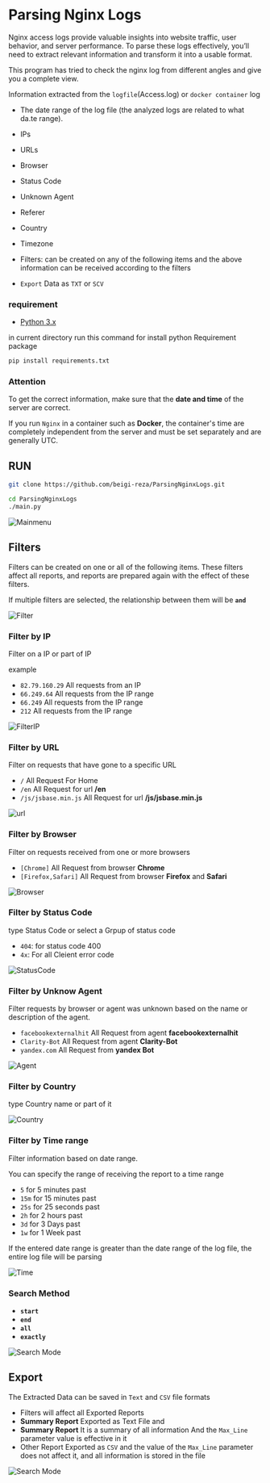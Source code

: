 # Parsing Nginx Logs


Nginx access logs provide valuable insights into website traffic, user behavior, and server performance. To parse these logs effectively, you’ll need to extract relevant information and transform it into a usable format.

This program has tried to check the nginx log from different angles and give you a complete view.

Information extracted from the `logfile`(Access.log) or `docker container` log

- The date range of the log file (the analyzed logs are related to what da.te range).

- IPs 
- URLs 
- Browser 
- Status Code
- Unknown Agent
- Referer
- Country
- Timezone
- Filters: can be created on any of the following items and the above 
information can be received according to the filters
- `Export` Data as `TXT` or `SCV`



### requirement

  - [Python 3.x](https://www.python.org/)

in current directory run this command for install python Requirement package

```sh
pip install requirements.txt
```  

### Attention

To get the correct information, make sure that the **date and time** of the server are correct.

If you run `Nginx` in a container such as **Docker**, the container's time are completely independent from the server and must be set separately and are generally UTC.
 

## RUN

```bash
git clone https://github.com/beigi-reza/ParsingNginxLogs.git
```
```bash
cd ParsingNginxLogs
./main.py
```

![Mainmenu](help/pic/MainMenu.png)


## Filters

Filters can be created on one or all of the following items. These filters affect all reports, and reports are prepared again with the effect of these filters.

If multiple filters are selected, the relationship between them will be **`and`**

![Filter](help/pic/Filter.png)

### Filter by IP

Filter on a IP or part of IP

example

- `82.79.160.29`  All requests from an IP
- `66.249.64`  All requests from the IP range
- `66.249`  All requests from the IP range
- `212` All requests from the IP range

![FilterIP](help/pic/FilterIP.png)

### Filter by URL

Filter on requests that have gone to a specific URL

- `/`  All Request For Home
- `/en`  All Request for url **/en**
- `/js/jsbase.min.js` All Request for url **/js/jsbase.min.js**

![url](help/pic/Filter-url.png)

### Filter by Browser

Filter on requests received from one or more browsers

- `[Chrome]` All Request from browser **Chrome**
- `[Firefox,Safari]` All Request from browser **Firefox** and **Safari**

![Browser](help/pic/Filter-Browser.png)

### Filter by Status Code

type Status Code or select a Grpup of status code


- `404`: for status code 400
- `4x`: For all Cleient error code


![StatusCode](help/pic/Filter-status-code.png)

### Filter by Unknow Agent

Filter requests by browser or agent was unknown based on the name or description of the agent.

- `facebookexternalhit` All Request from agent  **facebookexternalhit**
- `Clarity-Bot` All Request from agent  **Clarity-Bot**
- `yandex.com` All Request from **yandex Bot**

![Agent](help/pic/Filter-agent.png)


### Filter by Country

type Country name or part of it

![Country](help/pic/Filter-con.png)


### Filter by Time range

Filter information based on date range.

You can specify the range of receiving the report to a time range


- `5` for 5 minutes past
- `15m` for 15 minutes past
- `25s` for 25 seconds past
- `2h` for 2 hours past
- `3d` for 3 Days past
- `1w` for 1 Week past

If the entered date range is greater than the date range of the log file, the entire log file will be parsing

![Time](help/pic/Filter-time.png)


### Search Method

- **`start`**   
- **`end`**     
- **`all`**     
- **`exactly`**

![Search Mode](help/pic/Search-mode.png)

## Export

The Extracted Data can be saved in `Text` and `CSV` file formats

- Filters will affect all Exported Reports
- **Summary Report** Exported as Text File and
- **Summary Report** It is a summary of all information And the `Max_Line` parameter value is effective in it
- Other Report Exported as `CSV` and the value of the `Max_Line` parameter does not affect it, and all information is stored in the file 

![Search Mode](help/pic/Export.png)